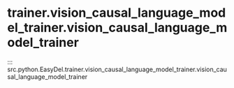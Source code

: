 # trainer.vision_causal_language_model_trainer.vision_causal_language_model_trainer
::: src.python.EasyDel.trainer.vision_causal_language_model_trainer.vision_causal_language_model_trainer